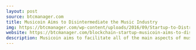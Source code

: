 ```yaml
---
layout: post
source: btcmanager.com
title: Musicoin Aims to Disintermediate the Music Industry
img: https://btcmanager.com/wp-content/uploads/2016/09/Startup-to-Distribute-Music-Royalties-in-a-Blockchain-Network.jpg
website: https://btcmanager.com/blockchain-startup-musicoin-aims-to-disintermediate-the-music-industry/
description: Musicoin aims to facilitate all of the main aspects of music distribution, copyrights and royalty payments through the use of Ethereum smart contracts.
---
```

